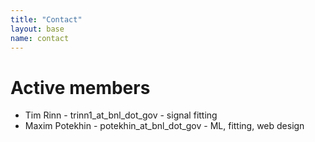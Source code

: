 ```yaml
---
title: "Contact"
layout: base
name: contact
---
```


# Active members

* Tim Rinn - trinn1_at_bnl_dot_gov - signal fitting
* Maxim Potekhin - potekhin_at_bnl_dot_gov - ML, fitting, web design
